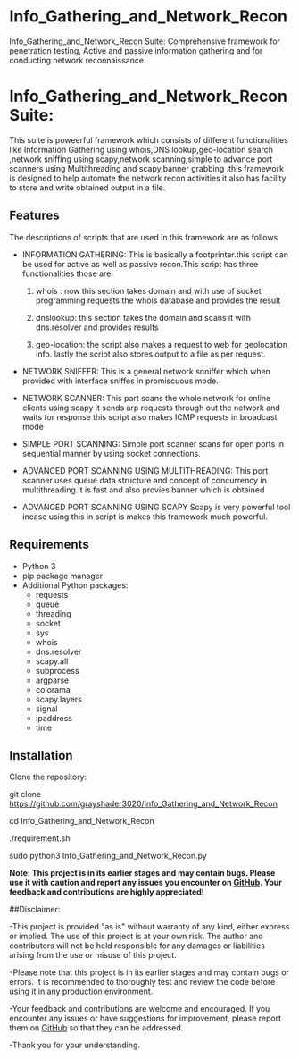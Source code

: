 # Info_Gathering_and_Network_Recon 
Info_Gathering_and_Network_Recon Suite: Comprehensive framework for penetration testing, Active and passive information gathering and  for conducting network reconnaissance.

# Info_Gathering_and_Network_Recon Suite:
This suite is poweerful framework which consists of  different functionalities like Information Gathering using whois,DNS lookup,geo-location search ,network sniffing using scapy,network scanning,simple to advance port scanners using Multithreading and scapy,banner grabbing .this framework is designed to help automate the network recon activities it also has facility to store and write obtained output in a file.

## Features 
 The descriptions of scripts that are used in this framework are as follows 

- INFORMATION GATHERING:
      This is basically a footprinter.this script can be used for active as well as passive recon.This       script  has three functionalities those are
    1. whois : now this section takes domain and with use of socket programming requests the whois database                       and  provides the result
  
    2. dnslookup: this section takes the domain and scans it with dns.resolver and provides results
  
    3. geo-location: the script also makes a request to web for geolocation info.
                      lastly the script  also stores output to a file as per request.


- NETWORK SNIFFER:
    This is a general network snniffer which when provided with interface sniffes in promiscuous mode.


    
- NETWORK SCANNER:
    This part scans the whole network for online clients using scapy it sends arp requests through out the network and waits for response this script also makes ICMP requests in broadcast mode



- SIMPLE PORT SCANNING:
     Simple port scanner scans for open ports in sequential manner by using socket connections.



- ADVANCED PORT SCANNING USING MULTITHREADING:
    This port scanner uses queue data structure and concept of concurrency in multithreading.It is fast and
  also provies banner which is obtained 

- ADVANCED PORT SCANNING USING SCAPY
    Scapy is very powerful tool incase using this in script is makes this framework much powerful.


## Requirements
- Python 3
- pip package manager
- Additional Python packages:
  - requests
  - queue
  - threading
  - socket
  - sys
  - whois
  - dns.resolver
  - scapy.all
  - subprocess
  - argparse
  - colorama
  - scapy.layers
  - signal
  - ipaddress
  - time


## Installation

Clone the repository:

   git clone https://github.com/grayshader3020/Info_Gathering_and_Network_Recon
   
   cd Info_Gathering_and_Network_Recon
   
   ./requirement.sh
   
   sudo python3 Info_Gathering_and_Network_Recon.py

**Note: This project is in its earlier stages and may contain bugs. 
Please use it with caution and report any issues you encounter on [GitHub](https://github.com/grayshader3020/Info_Gathering_and_Network_Recon/). 
Your feedback and contributions are highly appreciated!**


##Disclaimer:

-This project is provided "as is" without warranty of any kind, either express or implied. The use of this project is at your own risk. The author and contributors will not be held responsible for any 
 damages or liabilities arising from the use or misuse of this project.

-Please note that this project is in its earlier stages and may contain bugs or errors. It is recommended to thoroughly test and review the code before using it in any production environment. 

-Your feedback and contributions are welcome and encouraged. If you encounter any issues or have suggestions for improvement,
 please report them on [GitHub](https://github.com/grayshader3020/Info_Gathering_and_Network_Recon) so that they can be addressed.

-Thank you for your understanding.
